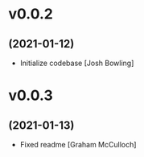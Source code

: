 # v0.0.2
## (2021-01-12)

* Initialize codebase [Josh Bowling]

# v0.0.3
## (2021-01-13)

* Fixed readme [Graham McCulloch]
